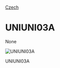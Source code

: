 
[Czech](./README.cs.md)
<!--- module --->
# UNIUNI03A
<!--- Emodule --->

<!--- subtitle --->None<!--- Esubtitle --->

![UNIUNI03A](/doc/img/UNIUNI03A_QRcode.png)

<!--- description --->UNIUNI03A<!--- Edescription --->
            